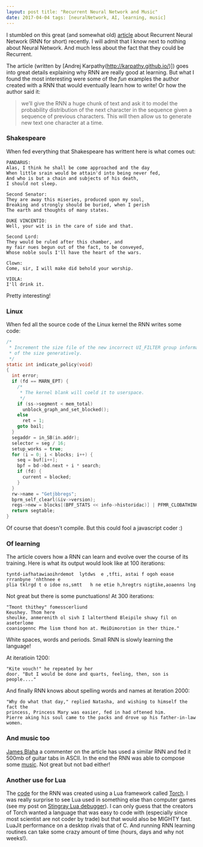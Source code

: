 ```yaml
---
layout: post title: "Recurrent Neural Network and Music"
date: 2017-04-04 tags: [neuralNetwork, AI, learning, music]
---
```


I stumbled on this great (and somewhat old) [article](http://karpathy.github.io/2015/05/21/rnn-effectiveness/) about Recurrent Neural Network (RNN for short) recently. I will admit that I know next to nothing about Neural Network. And much less about the fact that they could be Recurrent. 

The article (written by [Andrej Karpathy(http://karpathy.github.io/)]) goes into great details explaining why RNN are really good at learning. But what I found the most interesting were some of the *fun* examples the author created with a RNN that would eventually learn how to write! Or how the author said it:

> we’ll give the RNN a huge chunk of text and ask it to model the probability distribution of the next character in the sequence given a sequence of previous characters. This will then allow us to generate new text one character at a time.

### Shakespeare
When fed everything that Shakespeare has writtent here is what comes out:

```
PANDARUS:
Alas, I think he shall be come approached and the day
When little srain would be attain'd into being never fed,
And who is but a chain and subjects of his death,
I should not sleep.

Second Senator:
They are away this miseries, produced upon my soul,
Breaking and strongly should be buried, when I perish
The earth and thoughts of many states.

DUKE VINCENTIO:
Well, your wit is in the care of side and that.

Second Lord:
They would be ruled after this chamber, and
my fair nues begun out of the fact, to be conveyed,
Whose noble souls I'll have the heart of the wars.

Clown:
Come, sir, I will make did behold your worship.

VIOLA:
I'll drink it.
```

Pretty interesting!


### Linux
When fed all the source code of the Linux kernel the RNN writes some code:

```C
/*
 * Increment the size file of the new incorrect UI_FILTER group information
 * of the size generatively.
 */
static int indicate_policy(void)
{
  int error;
  if (fd == MARN_EPT) {
    /*
     * The kernel blank will coeld it to userspace.
     */
    if (ss->segment < mem_total)
      unblock_graph_and_set_blocked();
    else
      ret = 1;
    goto bail;
  }
  segaddr = in_SB(in.addr);
  selector = seg / 16;
  setup_works = true;
  for (i = 0; i < blocks; i++) {
    seq = buf[i++];
    bpf = bd->bd.next + i * search;
    if (fd) {
      current = blocked;
    }
  }
  rw->name = "Getjbbregs";
  bprm_self_clearl(&iv->version);
  regs->new = blocks[(BPF_STATS << info->historidac)] | PFMR_CLOBATHINC_SECONDS << 12;
  return segtable;
}
```

Of course that doesn't compile. But this could fool a javascript coder :)

### Of learning

The article covers how a RNN can learn and evolve over the course of its training. Here is what its output would look like at 100 iterations:

```
tyntd-iafhatawiaoihrdemot  lytdws  e ,tfti, astai f ogoh eoase rrranbyne 'nhthnee e 
plia tklrgd t o idoe ns,smtt   h ne etie h,hregtrs nigtike,aoaenns lng
```
Not great but there is some punctuations! At 300 iterations:

```
"Tmont thithey" fomesscerliund
Keushey. Thom here
sheulke, anmerenith ol sivh I lalterthend Bleipile shuwy fil on aseterlome
coaniogennc Phe lism thond hon at. MeiDimorotion in ther thize."
```
White spaces, words and periods. Small RNN is slowly learning the language!

At iteratioin 1200:

```
"Kite vouch!" he repeated by her
door. "But I would be done and quarts, feeling, then, son is people...."
```

And finally RNN knows about spelling words and names at iteration 2000:
```
"Why do what that day," replied Natasha, and wishing to himself the fact the
princess, Princess Mary was easier, fed in had oftened him.
Pierre aking his soul came to the packs and drove up his father-in-law women.
```

### And music too
[James Blaha](https://disqus.com/by/jamesblaha/) a commenter on the article has used a similar RNN and fed it 500mb of guitar tabs in ASCII. In the end the RNN was able to compose some [music](https://soundcloud.com/optometrist-prime/recurrence-music-written-by-a-recurrent-neural-network). Not great but not bad either!

### Another use for Lua
The [code](https://gist.github.com/karpathy/d4dee566867f8291f086) for the RNN was created using a Lua framework called [Torch](http://torch.ch/). I was really surprise to see Lua used in something else than computer games (see my post on [Stingray Lua debugger](https://lochrist.github.io/blog/2017-03-25-stingray-lua-debugger)). I can only guess that the creators of Torch wanted a language that was easy to code with (especially since most scientist are not coder by trade) but that would also be MIGHTY fast. LuaJit performance on a desktop rivals that of C. And running RNN learning routines can take some crazy amount of time (hours, days and why not weeks!).
